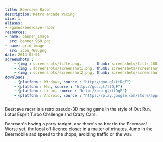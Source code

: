```yaml
---
title: Beercave Racer
description: Retro arcade racing
size: 1
aliases:
- /games/beercave-racer
resources:
- name: banner_image 
  src: banner_960.png
- name: grid_image 
  src: icon_460.png
date: 2013-05-01 
screenshots :
    - {img : screenshots/title.png,       thumb: screenshots/title_460.jpg,  title : ""}
    - {img : screenshots/screenshot1.png, thumb: screenshots/screenshot1_460.jpg,  title : ""}
    - {img : screenshots/screenshot2.png, thumb: screenshots/screenshot2_460.jpg,  title : ""}
downloads :
    - {platform : Windows, source : "http://goo.gl/ttDgF"} 
    - {platform : Mac, source : "http://goo.gl/ttDgF"} 
    - {platform : Linux, source : "http://goo.gl/ttDgF"} 
    - {platform : Android, source : "https://play.google.com/store/apps/details?id=uk.co.beercave.racer"} 
---
```


Beercave racer is a retro pseudo-3D racing game in the style of Out Run, Lotus Esprit Turbo Challenge and Crazy Cars.

Beerman's having a party tonight, and there's no beer in the Beercave! Worse yet, the local off-licence closes in a matter of minutes. Jump in the Beermobile and speed to the shops, avoiding traffic on the way.